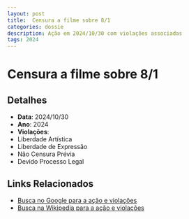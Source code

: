 ```yaml
---
layout: post
title:  Censura a filme sobre 8/1
categories: dossie
description: Ação em 2024/10/30 com violações associadas
tags: 2024
---
```


# Censura a filme sobre 8/1

## Detalhes
- **Data**: 2024/10/30
- **Ano**: 2024
- **Violações**:
- Liberdade Artística
- Liberdade de Expressão
- Não Censura Prévia
- Devido Processo Legal

## Links Relacionados
- [Busca no Google para a ação e violações](https://www.google.com/search?q=%22Alexandre%20de%20Moraes%22%20Censura%20a%20filme%20sobre%208/1%20Liberdade%20Art%C3%ADstica%20Liberdade%20de%20Express%C3%A3o%20N%C3%A3o%20Censura%20Pr%C3%A9via%20Devido%20Processo%20Legal%202024)
- [Busca na Wikipedia para a ação e violações](https://en.wikipedia.org/w/index.php?search=%22Alexandre%20de%20Moraes%22%20Censura%20a%20filme%20sobre%208/1%20Liberdade%20Art%C3%ADstica%20Liberdade%20de%20Express%C3%A3o%20N%C3%A3o%20Censura%20Pr%C3%A9via%20Devido%20Processo%20Legal%202024)

